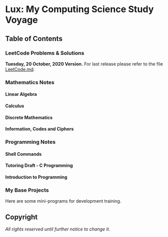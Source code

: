 # Lux: My Computing Science Study Voyage

## Table of Contents

### LeetCode Problems & Solutions

**Tuesday, 20 October, 2020 Version.** For last release please refer to the file [LeetCode.md](https://github.com/flying-yogurt/Lux/blob/master/LeetCode/LeetCode.md).

### Mathematics Notes

#### Linear Algebra

#### Calculus

#### Discrete Mathematics

#### Information, Codes and Ciphers

### Programming Notes

#### Shell Commands

#### Tutoring Draft - C Programming

#### Introduction to Programming

### My Base Projects

Here are some mini-programs for development training.

## Copyright

*All rights reserved until further notice to change it.*
